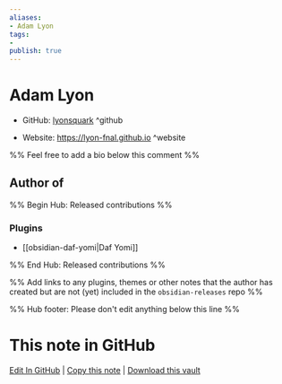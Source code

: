 ```yaml
---
aliases:
- Adam Lyon
tags:
- 
publish: true
---
```


# Adam Lyon

- GitHub: [lyonsquark](https://github.com/lyonsquark/) ^github
<!-- - Discord: `@` ^discord-->
- Website: <https://lyon-fnal.github.io> ^website
<!-- - [[Publish sites|Publish site]]: ^publish-->

%% Feel free to add a bio below this comment %%


## Author of

%% Begin Hub: Released contributions %%
### Plugins
- [[obsidian-daf-yomi|Daf Yomi]]

%% End Hub: Released contributions %%

%% Add links to any plugins, themes or other notes that the author has created but are not (yet) included in the `obsidian-releases` repo %%

<!--
### Unlisted plugins

- 
-->

<!--
### Others

- 
-->

<!--
## Sponsor this author

- [[GitHub sponsors]]: [Sponsor @lyonsquark on GitHub Sponsors](https://github.com/sponsors/lyonsquark) ^github-sponsor
- [[Buy me a coffee]]: ^buy-me-a-coffee
- [[PayPal]]: ^paypal
- [[Patreon]]: ^patreon

-->

<!--
## Follow this author

- [[YouTube Channels|On YouTube]]: ^youtube
- Twitter: ^twitter
- ...
-->

%% Hub footer: Please don't edit anything below this line %%

# This note in GitHub

<span class="git-footer">[Edit In GitHub](https://github.dev/obsidian-community/obsidian-hub/blob/main/01%20-%20Community/People/lyonsquark.md "git-hub-edit-note") | [Copy this note](https://raw.githubusercontent.com/obsidian-community/obsidian-hub/main/01%20-%20Community/People/lyonsquark.md "git-hub-copy-note") | [Download this vault](https://github.com/obsidian-community/obsidian-hub/archive/refs/heads/main.zip "git-hub-download-vault") </span>
